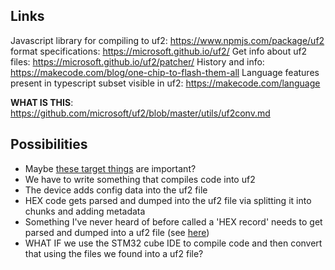 ## Links
Javascript library for compiling to uf2: https://www.npmjs.com/package/uf2
format specifications: https://microsoft.github.io/uf2/
Get info about uf2 files: https://microsoft.github.io/uf2/patcher/
History and info: https://makecode.com/blog/one-chip-to-flash-them-all
Language features present in typescript subset visible in uf2: https://makecode.com/language

**WHAT IS THIS**: https://github.com/microsoft/uf2/blob/master/utils/uf2conv.md

## Possibilities
- Maybe [these target things](https://github.com/microsoft/pxt/blob/1e22ec7a07a5979d06b050bff407741a6e987c08/docs/targets/pxtarget.md) are important?
- We have to write something that compiles code into uf2
- The device adds config data into the uf2 file
- HEX code gets parsed and dumped into the uf2 file via splitting it into chunks and adding metadata
- Something I've never heard of before called a 'HEX record' needs to get parsed and dumped into a uf2 file (see [here](https://en.wikipedia.org/wiki/Intel_HEX))
- WHAT IF we use the STM32 cube IDE to compile code and then convert that using the files we found into a uf2 file?
